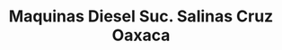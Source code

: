 ---
title: "Maquinas Diesel Suc. Salinas Cruz Oaxaca"
url: /salina-cruz/maquinas-diesel-suc-salinas-cruz-oaxaca/
shop: comercio
---